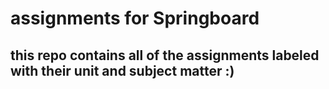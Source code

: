 # assignments for Springboard

## this repo contains all of the assignments labeled with their unit and subject matter :)
